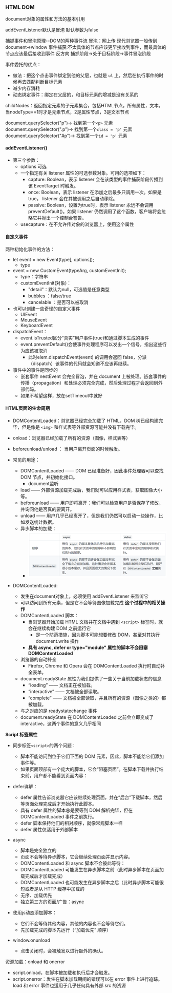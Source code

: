 ### HTML DOM
document对象的属性和方法的基本引用

addEventListener默认是冒泡 默认参数为false

捕抓事件和冒泡原理--DOM的两种事件流
冒泡：网上传  现代浏览器一般传到document->window
事件捕获:不太具体的节点应该更早接收到事件，而最具体的节点应该最后接收到事件  反方向
捕抓阶段->处于目标阶段->事件冒泡阶段

事件委托的优点：
- 做法：把这个点击事件绑定到他的父层，也就是 `ul` 上，然后在执行事件的时候再去匹配判断目标元素
- 减少内存消耗
- 动态绑定事件：绑定在父层的，和目标元素的增减是没有关系的

childNodes：返回指定元素的子元素集合，包括HTML节点，所有属性，文本。
当nodeType==1时才是元素节点，2是属性节点，3是文本节点

document.querySelector("p")-> 找到第一个`<p>` 元素
document.querySelector(".p")-> 找到第一个`class = 'p'` 元素
document.querySelector("#p")-> 找到第一个`id = 'p'` 元素

#### addEventListener()
- 第三个参数：
  - options 可选
  - 一个指定有关 listener 属性的可选参数对象。可用的选项如下：
    - capture:  Boolean，表示 listener 会在该类型的事件捕获阶段传播到该 EventTarget 时触发。
    - once:  Boolean，表示 listener 在添加之后最多只调用一次。如果是 true， listener 会在其被调用之后自动移除。
    - passive: Boolean，设置为true时，表示 listener 永远不会调用 preventDefault()。如果 listener 仍然调用了这个函数，客户端将会忽略它并抛出一个控制台警告。
  - usecapture：在不允许传对象的浏览器上，使用这个属性

#### 自定义事件
两种初始化事件的方法：
- let event = new Event(type[, options]);
  - type
- event = new CustomEvent(typeArg, customEventInit);
  - type：字符串
  - customEventInit(对象)：
    - "detail"：默认为null，可选值是任意类型
    - bubbles ：false/true
    - cancelable ：是否可以被取消
- 也可以创建一些奇怪的自定义事件
  - UIEvent
  - MouseEvent
  - KeyboardEvent 
- dispatchEvent：
  - event.isTrusted区分“真实”用户事件(true)和通过脚本生成的事件
  - event.preventDefault()会使事件处理程序可以发出一个信号，指出这些行为应该被取消
    - 此时elem.dispatchEvent(event) 的调用会返回 false，分派（dispatch）该事件的代码就会知道不应该再继续。
- 事件中的事件是同步的
  - 嵌套事件 nestEvent 会完全冒泡，并在 document 上被处理。嵌套事件的传播（propagation）和处理必须完全完成，然后处理过程才会返回到外部代码。
  - 如果不希望这样，放在setTimeout中就好


#### HTML页面的生命周期
- DOMContentLoaded：浏览器已经完全加载了 HTML，DOM 树已经构建完毕，但是像是 `<img>` 和样式表等外部资源可能并没有下载完毕。
- onload：浏览器已经加载了所有的资源（图像，样式表等）
- beforeunload/unload ： 当用户离开页面的时候触发。

- 常见的用途：
  - DOMContentLoaded ——  DOM 已经准备好，因此事件处理器可以查找 DOM 节点，并初始化接口。
    - document监听
  - load —— 外部资源加载完成后，我们就可以应用样式表，获取图像大小等。
  - beforeunload —— 用户即将离开：我们可以检查用户是否保存了修改，并询问他是否真的要离开。
  - unload —— 用户几乎已经离开了，但是我们仍然可以启动一些操作，比如发送统计数据。
  - 异步脚本的加载：
    - ![defer&asycn](img/异步加载.png)
- DOMContentLoaded:
  - 发生在document对象上，必须使用 addEventListener 来监听它
  - 可以访问到所有元素，但是它不会等待图像加载完成
  **这个过程中的相关操作**
  - DOMContentLoaded 脚本：
    - 当浏览器开始加载 HTML 文档并在文档中遇到 `<script>` 标签时，就会在继续构建 DOM 之前运行它
      - 是一个防范措施，因为脚本可能想要修改 DOM，甚至对其执行 document.write 操作
    - **具有 async, defer or type="module" 属性的脚本不会阻塞 DOMContentLoaded**
  - 浏览器的自动补全
    - Firefox, Chrome 和 Opera 会在 DOMContentLoaded 执行时自动补全表单。
  - document.readyState 属性为我们提供了一些关于当前加载状态的信息
    - “loading” —— 文档正在被加载。
    - “interactive” —— 文档被全部读取。
    - “complete” —— 文档被全部读取，并且所有的资源（图像之类的）都被加载。
  - 与之对应的是 readystatechange 事件
  - document.readyState 在 DOMContentLoaded 之前会立即变成了 interactive，这两个事件的意义几乎相同
 
**Script 标签属性**
- 同步标签`<script>`的两个问题：
  - 脚本不能访问到位于它们下面的 DOM 元素，因此，脚本不能给它们添加事件等。
  - 如果页面顶部有一个庞大的脚本，它会“阻塞页面”。在脚本下载并执行结束前，用户都不能看到页面内容：

- defer详解：
  - defer 属性告诉浏览器它应该继续处理页面，并在“后台”下载脚本，然后等页面处理完成后才开始执行此脚本。
  - 具有 defer 属性的脚本总是要等到 DOM 解析完毕，但在 DOMContentLoaded 事件之前执行。
  - defer 脚本保持他们的相对顺序，就像常规脚本一样
  - defer 属性仅适用于外部脚本
- async
  - 脚本是完全独立的
  - 页面不会等待异步脚本，它会继续处理页面并显示内容。
  - DOMContentLoaded 和 async 脚本不会彼此等待：
  - DOMContentLoaded 可能发生在异步脚本之前（此时异步脚本在页面加载完成后才加载完成）
  - DOMContentLoaded 也可能发生在异步脚本之后（此时异步脚本可能很短或者是从 HTTP 缓存中加载的
  - 无序、加载优先
  - 独立第三方的页面/广告：async
- 使用js动态添加脚本：
  - 它们不会等待其他内容，其他的内容也不会等待它们。
  - 先加载完成的脚本先运行（“加载优先” 顺序）
- window.onunload
  - 点击关闭时，会被触发以进行额外的确认。

资源加载：onload 和 onerror
- script.onload，在脚本被加载和执行后才会触发。
- script.onerror：发生在脚本加载期间的错误可以在 error 事件上进行追踪。
load 和 error 事件也适用于几乎任何具有外部 src 的资源
